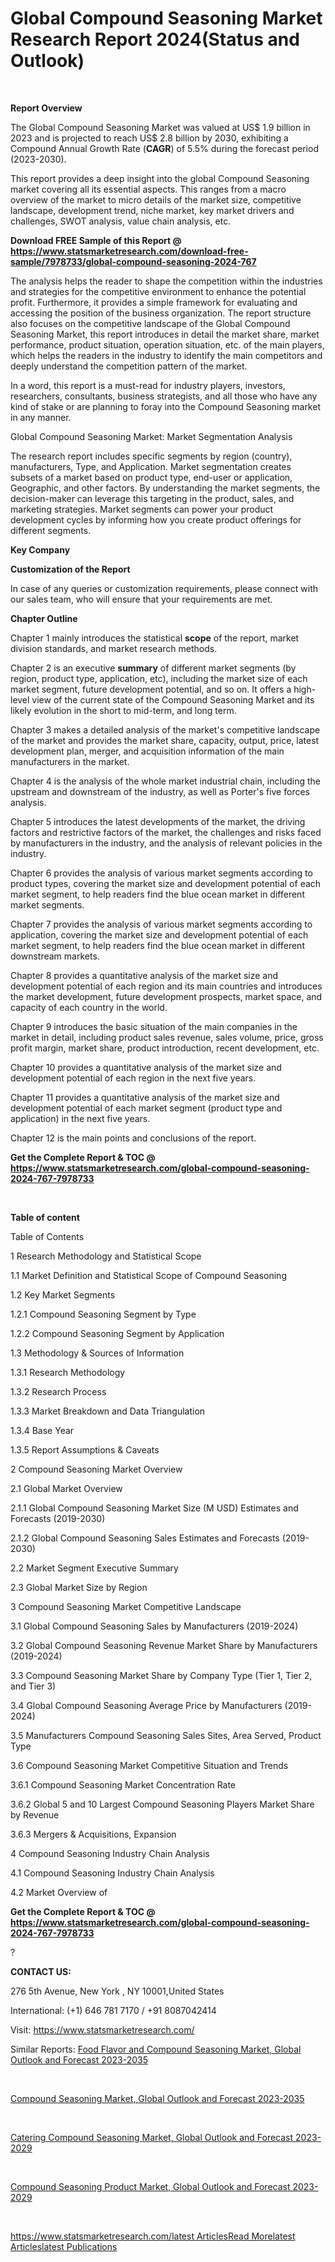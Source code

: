 <h1>Global Compound Seasoning Market Research Report 2024(Status and Outlook)</h1><br/><p><strong>Report Overview</strong></p>
 
 
 
 <p>The Global Compound Seasoning Market was valued at US$ 1.9 billion in 2023 and is projected to reach US$ 2.8 billion by 2030, exhibiting a Compound Annual Growth Rate (<strong>CAGR</strong>) of 5.5% during the forecast period (2023-2030).</p>
 
 
 
 <p>This report provides a deep insight into the global Compound Seasoning market covering all its essential aspects. This ranges from a macro overview of the market to micro details of the market size, competitive landscape, development trend, niche market, key market drivers and challenges, SWOT analysis, value chain analysis, etc.</p>
 
 
 
 <p><strong>Download FREE Sample of this Report @ <a href="https://www.statsmarketresearch.com/download-free-sample/7978733/global-compound-seasoning-2024-767">https://www.statsmarketresearch.com/download-free-sample/7978733/global-compound-seasoning-2024-767</a></strong></p>
 
 
 
 <p>The analysis helps the reader to shape the competition within the industries and strategies for the competitive environment to enhance the potential profit. Furthermore, it provides a simple framework for evaluating and accessing the position of the business organization. The report structure also focuses on the competitive landscape of the Global Compound Seasoning Market, this report introduces in detail the market share, market performance, product situation, operation situation, etc. of the main players, which helps the readers in the industry to identify the main competitors and deeply understand the competition pattern of the market.</p>
 
 
 
 <p>In a word, this report is a must-read for industry players, investors, researchers, consultants, business strategists, and all those who have any kind of stake or are planning to foray into the Compound Seasoning market in any manner.</p>
 
 
 
 <p>Global Compound Seasoning Market: Market Segmentation Analysis</p>
 
 
 
 <p>The research report includes specific segments by region (country), manufacturers, Type, and Application. Market segmentation creates subsets of a market based on product type, end-user or application, Geographic, and other factors. By understanding the market segments, the decision-maker can leverage this targeting in the product, sales, and marketing strategies. Market segments can power your product development cycles by informing how you create product offerings for different segments.</p>
 
 
 
 <p><strong>Key Company</strong></p>
 
 
 
 <p><strong>Customization of the Report</strong></p>
 
 
 
 <p>In case of any queries or customization requirements, please connect with our sales team, who will ensure that your requirements are met.</p>
 
 
 
 <p><strong>Chapter Outline</strong></p>
 
 
 
 <p>Chapter 1 mainly introduces the statistical <strong>scope</strong> of the report, market division standards, and market research methods.</p>
 
 
 
 <p>Chapter 2 is an executive <strong>summary</strong> of different market segments (by region, product type, application, etc), including the market size of each market segment, future development potential, and so on. It offers a high-level view of the current state of the Compound Seasoning Market and its likely evolution in the short to mid-term, and long term.</p>
 
 
 
 <p>Chapter 3 makes a detailed analysis of the market&#39;s competitive landscape of the market and provides the market share, capacity, output, price, latest development plan, merger, and acquisition information of the main manufacturers in the market.</p>
 
 
 
 <p>Chapter 4 is the analysis of the whole market industrial chain, including the upstream and downstream of the industry, as well as Porter&#39;s five forces analysis.</p>
 
 
 
 <p>Chapter 5 introduces the latest developments of the market, the driving factors and restrictive factors of the market, the challenges and risks faced by manufacturers in the industry, and the analysis of relevant policies in the industry.</p>
 
 
 
 <p>Chapter 6 provides the analysis of various market segments according to product types, covering the market size and development potential of each market segment, to help readers find the blue ocean market in different market segments.</p>
 
 
 
 <p>Chapter 7 provides the analysis of various market segments according to application, covering the market size and development potential of each market segment, to help readers find the blue ocean market in different downstream markets.</p>
 
 
 
 <p>Chapter 8 provides a quantitative analysis of the market size and development potential of each region and its main countries and introduces the market development, future development prospects, market space, and capacity of each country in the world.</p>
 
 
 
 <p>Chapter 9 introduces the basic situation of the main companies in the market in detail, including product sales revenue, sales volume, price, gross profit margin, market share, product introduction, recent development, etc.</p>
 
 
 
 <p>Chapter 10 provides a quantitative analysis of the market size and development potential of each region in the next five years.</p>
 
 
 
 <p>Chapter 11 provides a quantitative analysis of the market size and development potential of each market segment (product type and application) in the next five years.</p>
 
 
 
 <p>Chapter 12 is the main points and conclusions of the report.</p>
 
 
 
 <div><b>Get the Complete Report & TOC @ <a href="https://www.statsmarketresearch.com/global-compound-seasoning-2024-767-7978733">https://www.statsmarketresearch.com/global-compound-seasoning-2024-767-7978733</a></b></div>
 
 
 
 <p><br />
 
 <b>Table of content</b></p>
 
 
 
 <p>Table of Contents<br />
 
 1 Research Methodology and Statistical Scope<br />
 
 1.1 Market Definition and Statistical Scope of Compound Seasoning<br />
 
 1.2 Key Market Segments<br />
 
 1.2.1 Compound Seasoning Segment by Type<br />
 
 1.2.2 Compound Seasoning Segment by Application<br />
 
 1.3 Methodology & Sources of Information<br />
 
 1.3.1 Research Methodology<br />
 
 1.3.2 Research Process<br />
 
 1.3.3 Market Breakdown and Data Triangulation<br />
 
 1.3.4 Base Year<br />
 
 1.3.5 Report Assumptions & Caveats<br />
 
 2 Compound Seasoning Market Overview<br />
 
 2.1 Global Market Overview<br />
 
 2.1.1 Global Compound Seasoning Market Size (M USD) Estimates and Forecasts (2019-2030)<br />
 
 2.1.2 Global Compound Seasoning Sales Estimates and Forecasts (2019-2030)<br />
 
 2.2 Market Segment Executive Summary<br />
 
 2.3 Global Market Size by Region<br />
 
 3 Compound Seasoning Market Competitive Landscape<br />
 
 3.1 Global Compound Seasoning Sales by Manufacturers (2019-2024)<br />
 
 3.2 Global Compound Seasoning Revenue Market Share by Manufacturers (2019-2024)<br />
 
 3.3 Compound Seasoning Market Share by Company Type (Tier 1, Tier 2, and Tier 3)<br />
 
 3.4 Global Compound Seasoning Average Price by Manufacturers (2019-2024)<br />
 
 3.5 Manufacturers Compound Seasoning Sales Sites, Area Served, Product Type<br />
 
 3.6 Compound Seasoning Market Competitive Situation and Trends<br />
 
 3.6.1 Compound Seasoning Market Concentration Rate<br />
 
 3.6.2 Global 5 and 10 Largest Compound Seasoning Players Market Share by Revenue<br />
 
 3.6.3 Mergers & Acquisitions, Expansion<br />
 
 4 Compound Seasoning Industry Chain Analysis<br />
 
 4.1 Compound Seasoning Industry Chain Analysis<br />
 
 4.2 Market Overview of</p>
 
 
 
 <div><b>Get the Complete Report & TOC @ <a href="https://www.statsmarketresearch.com/global-compound-seasoning-2024-767-7978733">https://www.statsmarketresearch.com/global-compound-seasoning-2024-767-7978733</a></b></div>
 
 
 
 <p>? </p>
 
 
 
 <p><b>CONTACT US:</b><br />
 
 276 5th Avenue, New York , NY 10001,United States<br />
 
 International: (+1) 646 781 7170 / +91 8087042414<br />
 
 Visit: <a href="https://www.statsmarketresearch.com/">https://www.statsmarketresearch.com/</a><br />
 
 Similar Reports: <a href="https://www.statsmarketresearch.com/global-compound-seasoning-2024-767-7978733">Food Flavor and Compound Seasoning Market, Global Outlook and Forecast 2023-2035</a><br />
 
 <br />
 
 <a href="https://www.statsmarketresearch.com/global-compound-seasoning-2024-767-7978733">Compound Seasoning Market, Global Outlook and Forecast 2023-2035</a><br />
 
 <br />
 
 <a href="https://www.statsmarketresearch.com/global-compound-seasoning-2024-767-7978733">Catering Compound Seasoning Market, Global Outlook and Forecast 2023-2029</a><br />
 
 <br />
 
 <a href="https://www.statsmarketresearch.com/global-compound-seasoning-2024-767-7978733">Compound Seasoning Product Market, Global Outlook and Forecast 2023-2029</a><br />
 
 <br />
 
 <a href="https://gyeongbokgung.com">https://www.statsmarketresearch.com/</a><a href="https://hallyeomaritime.com">latest Articles</a><a href="https://jingwansa.com">Read More</a><a href="https://nguoiviet.jp/">latest Articles</a><a href="https://www.intelmarketresearch.com/">latest Publications</a></p>